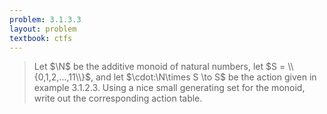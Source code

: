 ```yaml
---
problem: 3.1.3.3 
layout: problem
textbook: ctfs
---
```


> Let $\N$ be the additive monoid of natural numbers, let $S =
> \\{0,1,2,...,11\\}$, and let $\cdot:\N\times S \to S$ be the action given in
> example 3.1.2.3. Using a nice small generating set for the monoid, write out
> the corresponding action table.
